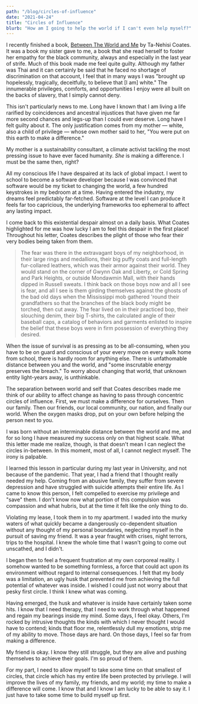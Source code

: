```yaml
---
path: "/blog/circles-of-influence"
date: "2021-04-24"
title: "Circles of Influence"
blurb: "How am I going to help the world if I can't even help myself?"
---
```


I recently finished a book, [Between The World and Me](https://ta-nehisicoates.com/books/between-the-world-and-me/) by Ta-Nehisi Coates. It was a book my sister gave to me, a book that she read herself to foster her empathy for the black community, always and especially in the last year of strife. Much of this book made me feel quite guilty. Although my father was Thai and it can certainly be said that he faced no shortage of discrimination on that account, I feel that in many ways I was "brought up hopelessly, tragically, deceitfully, to believe that [I am] white." The innumerable privileges, comforts, and opportunities I enjoy were all built on the backs of slavery, that I simply cannot deny.

This isn't particularly news to me. Long have I known that I am living a life rarified by coincidences and ancestral injustices that have given me far more second chances and legs-up than I could ever deserve. Long have I felt guilty about it. The only justification comes from my mother — white, also a child of privilege — whose own mother said to her, "You were put on this earth to make a difference." 

My mother is a sustainability consultant, a climate activist tackling the most pressing issue to have ever faced humanity. *She* is making a difference. I must be the same then, right?

All my conscious life I have despaired at its lack of global impact. I went to school to become a software developer because I was convinced that software would be my ticket to changing the world, a few hundred keystrokes in my bedroom at a time. Having entered the industry, my dreams feel predictably far-fetched. Software at the level I can produce it feels far too capricious, the underlying frameworks too ephemeral to affect any lasting impact.

I come back to this existential despair almost on a daily basis. What Coates highlighted for me was how lucky I am to feel this despair in the first place! Throughout his letter, Coates describes the plight of those who fear their very bodies being taken from them.

> The fear was there in the extravagant boys of my neighborhood, in their large rings and medallions, their big puffy coats and full-length fur-collared leathers, which was their armor against their world. They would stand on the corner of Gwynn Oak and Liberty, or Cold Spring and Park Heights, or outside Mondawmin Mall, with their hands dipped in Russell sweats. I think back on those boys now and all I see is fear, and all I see is them girding themselves against the ghosts of the bad old days when the Mississippi mob gathered 'round their grandfathers so that the branches of the black body might be torched, then cut away. The fear lived on in their practiced bop, their slouching denim, their big T-shirts, the calculated angle of their baseball caps, a catalog of behaviors and garments enlisted to inspire the belief that these boys were in firm possession of everything they desired.

When the issue of survival is as pressing as to be all-consuming, when you have to be on guard and conscious of your every move on every walk home from school, there is hardly room for anything else. There is unfathomable distance between you and the world, and "some inscrutable energy preserves the breach." To worry about changing that world, that unknown entity light-years away, is unthinkable.

The separation between world and self that Coates describes made me think of our ability to affect change as having to pass through concentric circles of influence. First, we must make a difference for ourselves. Then our family. Then our friends, our local community, our nation, and finally our world. When the oxygen masks drop, put on your own before helping the person next to you. 

I was born without an interminable distance between the world and me, and for so long I have measured my success only on that highest scale. What this letter made me realize, though, is that doesn't mean I can neglect the circles in-between. In this moment, most of all, I cannot neglect myself. The irony is palpable.

I learned this lesson in particular during my last year in University, and not because of the pandemic. That year, I had a friend that I thought really needed my help. Coming from an abusive family, they suffer from severe depression and have struggled with suicide attempts their entire life. As I came to know this person, I felt compelled to exercise my privilege and "save" them. I don't know now what portion of this compulsion was compassion and what hubris, but at the time it felt like the only thing to do. 

Violating my lease, I took them in to my apartment. I waded into the murky waters of what quickly became a dangerously co-dependent situation without any thought of my personal boundaries, neglecting myself in the pursuit of saving my friend. It was a year fraught with crises, night terrors, trips to the hospital. I knew the whole time that I wasn't going to come out unscathed, and I didn't.

I began then to feel a frequent frustration at my own corporeal reality. I somehow wanted to be something formless, a force that could act upon its environment without regard to internal consequences. I felt that my body was a limitation, an ugly husk that prevented me from achieving the full potential of whatever was inside. I wished I could just not worry about that pesky first circle. I think I knew what was coming.

Having emerged, the husk and whatever is inside have certainly taken some hits. I know that I need therapy, that I need to work through what happened and regain my bearings inside my mind. Some days, I feel okay. Others, I'm rocked by intrusive thoughts the kinds with which I never thought I would have to contend; kinds that floor me, relentlessly dull my emotions, strip me of my ability to move. Those days are hard. On those days, I feel so far from making a difference.

My friend is okay. I know they still struggle, but they are alive and pushing themselves to achieve their goals. I'm so proud of them.

For my part, I need to allow myself to take some time on that smallest of circles, that circle which has my entire life been protected by privilege. I will improve the lives of my family, my friends, and my world; my time to make a difference will come. I know that and I know I am lucky to be able to say it. I just have to take some time to build myself up first.